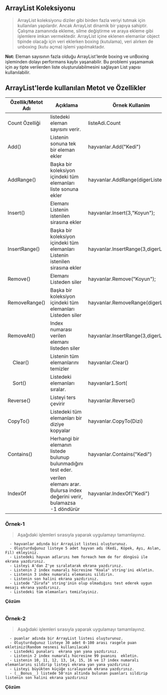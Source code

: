 ## ArrayList Koleksiyonu ##

> ArrayList koleksiyonu diziler gibi birden fazla veriyi tutmak için kullanılan yapılardır. Ancak ArrayList dinamik bir yapıya sahiptir. Çalışma zamanında ekleme, silme değiştirme ve araya ekleme gibi işlemlere imkan vermektedir.
> ArrayList içine eklenen elemanlar object tipinde olacağı için veri eklerken boxing (kutulama), veri alırken de unboxing (kutu açma) işlemi yapılmaktadır.

**Not:** Eleman sayısının fazla olduğu ArrayList'lerde boxing ve unBoxing işleminden dolayı performans kaybı yaşanabilir. Bu problemi yaşamamak için ay tipte verilerden
liste oluşturulabilmesini sağlayan List<object> yapısı kullanılabilir.
  
## ArrayList'lerde kullanılan Metot ve Özellikler ##
  
|Özellik/Metot Adı|Açıklama| Örnek Kullanim|
|---------|---------|---------|
|Count Özelliği |listedeki eleman sayısını verir. | listeAdi.Count |
|Add()|Listenin sonuna tek bir eleman ekler| hayvanlar.Add("Kedi") |
|AddRange()|Başka bir koleksiyon içindeki tüm elemanları liste sonuna ekler | hayvanlar.AddRange(digerListe) |
|Insert()|Elemanı Listenin istenilen sirasına ekler | hayvanlar.Insert(3,"Koyun"); |
|InsertRange()|Başka bir koleksiyon içindeki tüm elemanları Listenin istenilen sirasına ekler |  hayvanlar.InsertRange(3,digerListe); |
|Remove()|Elemanı Listeden siler | hayvanlar.Remove("Koyun"); |
|RemoveRange()|Başka bir koleksiyon içindeki tüm elemanları Listeden siler |  hayvanlar.RemoveRange(digerListe); |
|RemoveAt()|Index numarası verilen elemanı listeden siler|  hayvanlar.InsertRange(3,digerListe); |
| Clear()|Listenin tüm elemanlarını  temizler|  hayvanlar.Clear()|
| Sort()|Listedeki elemanları  sıralar.|  hayvanlar1.Sort( |
| Reverse()|Listeyi ters çevirir |  hayvanlar.Reverse() |
| CopyTo()|Listedeki tüm elemanları bir diziye kopyalar |  hayvanlar.CopyTo(Dizi) |  
| Contains()|Herhangi bir elemanın listede bulunup bulunmadığını test eder. |  hayvanlar.Contains("Kedi") |   
| IndexOf|verilen elemanı arar. Bulursa index değerini verir, bulamazsa -1 döndürür | hayvanlar.IndexOf("Kedi") |
  
### Örnek-1 ###
> Aşağıdaki işlemleri sırasıyla yaparak uygulamayı tamamlayınız.
  
      - hayvanlar adında bir ArrayList listesi oluşturunuz.
      - Oluşturduğunuz listeye 5 adet hayvan adı (Kedi, Köpek, Ayı, Aslan, Fil) ekleyiniz.
      - Listedeki hayvan adlarını hem foreach hem de for döngüsü ile ekrana yazdırınız. 
      - Listeyi A'dan Z'ye sıralatarak ekrana yazdırınız.
      - Listenin 2 index numaralı hücresine "Koala" string'ini ekletin.
      - Listenin 3 index numaralı elemanını sildirin.
      - Listenin son halini ekrana yazdırınız.
      - Listede "Zürafa" string'inin olup olmadığını test ederek uygun mesajı ekrana yazdırınız.
      - Listedeki tüm elemanları temizleyiniz.
  
 **Çözüm**
  
  ```csharp
  
  
  ```

  
  ### Örnek-2 ###
> Aşağıdaki işlemleri sırasıyla yaparak uygulamayı tamamlayınız.
  
      - puanlar adında bir ArrayList listesi oluşturunuz.
      - Oluşturduğunuz listeye 30 adet 0-100 arası rasgele puan ekletiniz(Random nesnesi kullanılacak)
      - Listedeki punaları  ekrana yan yana yazdırınız. 
      - Listenin 2 index numaralı hücresine 99 puanını  ekletin.
      - Listenin 10, 11, 12, 13, 14, 15, 16 ve 17 index numaralı elemanlarını sildirip listeyi ekrana yan yana yazdırınız
      - Listeyi büyükten küçüğe sıralayarak ekrana yazdırınız.
      - (__Bonus__) listede 50'nin altında bulunan puanları sildirip listenin son halini ekrana yazdırınız
    
  
 **Çözüm**
  
  ```csharp
  
  
  ```
